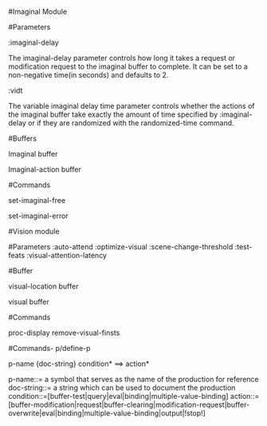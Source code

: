 
#Imaginal Module

#Parameters

:imaginal-delay  

The imaginal-delay parameter controls how long it takes a request or modification request to the imaginal buffer to complete. It can be set to a non-negative time(in seconds) and defaults to 2.

:vidt

The variable imaginal delay time parameter controls whether the actions of the imaginal buffer take exactly the amount of time specified by :imaginal-delay or if they are randomized with the randomized-time command.

#Buffers

Imaginal buffer

Imaginal-action buffer

#Commands

set-imaginal-free

set-imaginal-error

#Vision module

#Parameters
:auto-attend
:optimize-visual
:scene-change-threshold
:test-feats
:visual-attention-latency

#Buffer

visual-location buffer

visual buffer

#Commands

proc-display
remove-visual-finsts


#Commands- p/define-p

p-name {doc-string} condition* ==> action*

p-name::= a symbol that serves as the name of the production for reference
doc-string::= a string which can be used to document the production
condition::=[buffer-test|query|eval|binding|multiple-value-binding]
action::=[buffer-modification|request|buffer-clearing|modification-request|buffer-overwrite|eval|binding|multiple-value-binding|output|!stop!]

